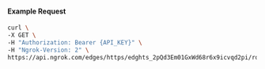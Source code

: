 <!-- Code generated for API Clients. DO NOT EDIT. -->

#### Example Request

```bash
curl \
-X GET \
-H "Authorization: Bearer {API_KEY}" \
-H "Ngrok-Version: 2" \
https://api.ngrok.com/edges/https/edghts_2pQd3Em01GxWd68r6x9icvqd2pi/routes/edghtsrt_2pQd39f1qen5hqiLlM2plUubjrK/response_headers
```
